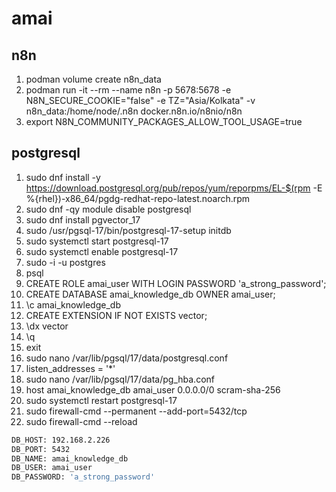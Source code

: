# amai


## n8n 

1. podman volume create n8n_data
2. podman run -it --rm --name n8n -p 5678:5678 -e N8N_SECURE_COOKIE="false" -e TZ="Asia/Kolkata" -v n8n_data:/home/node/.n8n docker.n8n.io/n8nio/n8n
3. export N8N_COMMUNITY_PACKAGES_ALLOW_TOOL_USAGE=true


## postgresql

1. sudo dnf install -y https://download.postgresql.org/pub/repos/yum/reporpms/EL-$(rpm -E %{rhel})-x86_64/pgdg-redhat-repo-latest.noarch.rpm
2. sudo dnf -qy module disable postgresql
4. sudo dnf install pgvector_17
6. sudo /usr/pgsql-17/bin/postgresql-17-setup initdb
11. sudo systemctl start postgresql-17
12. sudo systemctl enable postgresql-17
13. sudo -i -u postgres
15. psql
16. CREATE ROLE amai_user WITH LOGIN PASSWORD 'a_strong_password';
17. CREATE DATABASE amai_knowledge_db OWNER amai_user;
18. \c amai_knowledge_db
19. CREATE EXTENSION IF NOT EXISTS vector;
20. \dx vector
21. \q
22. exit
23. sudo nano /var/lib/pgsql/17/data/postgresql.conf
24. listen_addresses = '*'
25. sudo nano /var/lib/pgsql/17/data/pg_hba.conf
26. host    amai_knowledge_db   amai_user   0.0.0.0/0               scram-sha-256
27. sudo systemctl restart postgresql-17
28. sudo firewall-cmd --permanent --add-port=5432/tcp
29. sudo firewall-cmd --reload
```bash
DB_HOST: 192.168.2.226
DB_PORT: 5432
DB_NAME: amai_knowledge_db
DB_USER: amai_user
DB_PASSWORD: 'a_strong_password'
``` 

